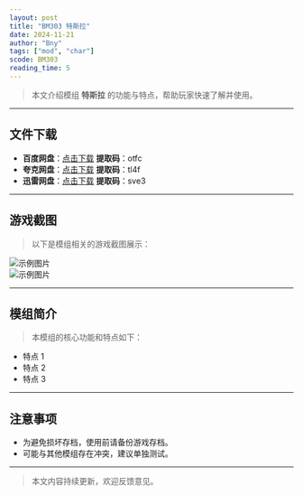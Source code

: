 ```yaml
---
layout: post
title: "BM303 特斯拉"
date: 2024-11-21
author: "Bny"
tags: ["mod", "char"]
scode: BM303
reading_time: 5
---
```


> 本文介绍模组 **特斯拉** 的功能与特点，帮助玩家快速了解并使用。

---





## 文件下载
- **百度网盘**：[点击下载](https://pan.baidu.com/s/1xcp4HNh2CW7mANgCzGHcwQ?pwd=otfc)  **提取码**：otfc  
- **夸克网盘**：[点击下载](https://pan.quark.cn/s/8b2f963fd88d?pwd=tl4f)  **提取码**：tl4f  
- **迅雷网盘**：[点击下载](https://pan.xunlei.com/s/VOCCbT4nFJhfcq0_ijHSiumjA1?pwd=sve3)  **提取码**：sve3  

---

## 游戏截图
> 以下是模组相关的游戏截图展示：

![示例图片](https://example.com/screenshot1.jpg)  
![示例图片](https://example.com/screenshot2.jpg)

---

## 模组简介
> 本模组的核心功能和特点如下：
- 特点 1
- 特点 2
- 特点 3

---

## 注意事项
- 为避免损坏存档，使用前请备份游戏存档。
- 可能与其他模组存在冲突，建议单独测试。

---

> 本文内容持续更新，欢迎反馈意见。
